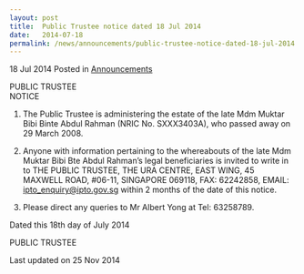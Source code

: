 ```yaml
---
layout: post
title:  Public Trustee notice dated 18 Jul 2014
date:   2014-07-18
permalink: /news/announcements/public-trustee-notice-dated-18-jul-2014
---
```


18 Jul 2014 Posted in [Announcements](/news/announcements)

PUBLIC TRUSTEE  
NOTICE
 
1. The Public Trustee is administering the estate of the late Mdm Muktar Bibi Binte Abdul Rahman (NRIC No. SXXX3403A), who passed away on 29 March 2008.
 
2. Anyone with information pertaining to the whereabouts of the late Mdm Muktar Bibi Bte Abdul Rahman’s legal beneficiaries is invited to write in to THE PUBLIC TRUSTEE, THE URA CENTRE, EAST WING, 45 MAXWELL ROAD, #06-11, SINGAPORE 069118, FAX: 62242858, EMAIL: <ipto_enquiry@ipto.gov.sg> within 2 months of the date of this notice.
 
3. Please direct any queries to Mr Albert Yong at Tel: 63258789.
 
 
Dated this 18th day of July 2014
 
PUBLIC TRUSTEE


<p class="right-side-updated">Last updated on 25 Nov 2014</p> 
